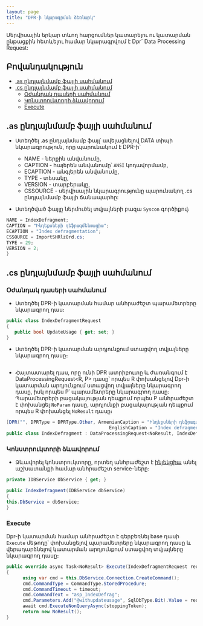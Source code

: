 ```yaml
---
layout: page
title: "DPR-ի նկարագրման ձեռնարկ"
---
```


Սերվիսային երկար տևող հարցումներ կատարելու ու կատարման ընթացքին հետևելու համար նկարագրվում է Dpr` Data Processing Request:

## Բովանդակություն
  * [.as ընդլայնմամբ ֆայլի սահմանում](#as-ընդլայնմամբ-ֆայլի-սահմանում)
  * [.cs ընդլայնմամբ ֆայլի սահմանում](#cs-ընդլայնմամբ-ֆայլի-սահմանում)
    * [Օժանդակ դասերի սահմանում](#օժանդակ-դասերի-սահմանում)
    * [Կոնստրուկտորի ձևավորում](#կոնստրուկտորի-ձևավորում)
    * [Execute](#execute)

## .as ընդլայնմամբ ֆայլի սահմանում
- Ստեղծել .as ընդլայնմամբ ֆայլ՝ ավելացնելով DATA տիպի նկարագրություն, որը պարունակում է DPR-ի՝
  - NAME - ներքին անվանումը,
  - CAPTION - հայերեն անվանումը՝ `ANSI` կոդավորմամբ,
  - ECAPTION - անգլերեն անվանումը,
  - TYPE - տեսակը,
  - VERSION - տարբերակը,
  - CSSOURCE - սերվիսային նկարագրությունը պարունակող .cs ընդլայնմամբ ֆայլի ճանապարհը:
  
- Ստեղծված ֆայլը ներմուծել տվյալների բազա `Syscon` գործիքով։

```c#
NAME = IndexDefragment;
CAPTION = "Ինդեքսների դեֆրագմենտացիա";
ECAPTION = "Index defragmentation";
CSSOURCE = ImportSHRlzOrd.cs;
TYPE = 29;
VERSION = 2;
}
```
## .cs ընդլայնմամբ ֆայլի սահմանում

### Օժանդակ դասերի սահմանում
- Ստեղծել DPR-ի կատարման համար անհրաժեշտ պարամետրերը նկարագրող դաս։

```c#
public class IndexDefragmentRequest
{
   public bool UpdateUsage { get; set; }
}
```

- Ստեղծել DPR-ի կատարման արդյունքում ստացվող տվյալները նկարագրող դասը։
```c#

```

- Հայտատարել դաս, որը ունի DPR ատրիբուտը և ժառանգում է DataProcessingRequest<R, P> դասը՝ որպես R փոխանցելով Dpr-ի կատարման արդյունքում ստացվող տվյալները նկարագրող դասը, իսկ որպես P՝ պարամետրերը նկարագրող դասը։ Պարամետրերի բացակայության դեպքում որպես P անհրաժեշտ է փոխանցել `NoParam` դասը, արդյունքի բացակայության դեպքում որպես R փոխանցել `NoResult` դասը։

```c#
[DPR("", DPRType = DPRType.Other, ArmenianCaption = "Ինդեքսների դեֆրագմենտացիա",
                                      EnglishCaption = "Index defragmentation")]
public class IndexDefragment : DataProcessingRequest<NoResult, IndexDefragmentRequest>
```

### Կոնստրուկտորի ձևավորում
- Ձևավորել կոնստրուկտորը, որտեղ անհրաժեշտ է [ինյեկցիա](https://learn.microsoft.com/en-us/dotnet/core/extensions/dependency-injection) անել աշխատանքի համար անհրաժեշտ service-ները։

```c#
private IDBService DbService { get; }

public IndexDefragment(IDBService dbService)
{
this.DbService = dbService;
}
```

### Execute 

Dpr-ի կատարման համար անհրաժեշտ է գերբեռնել base դասի `Execute` մեթոդը՝ փոխանցելով պարամետրերը նկարագրող դասը և վերադարձնելով կատարման արդյունքում ստացվող տվյալները նկարագրող դասը։
```c#
public override async Task<NoResult> Execute(IndexDefragmentRequest request, CancellationToken stoppingToken)
{
      using var cmd = this.DbService.Connection.CreateCommand();
      cmd.CommandType = CommandType.StoredProcedure;
      cmd.CommandTimeout = timeout;
      cmd.CommandText = "asp_IndexDefrag";
      cmd.Parameters.Add("@withupdateusage", SqlDbType.Bit).Value = request.UpdateUsage;
      await cmd.ExecuteNonQueryAsync(stoppingToken);
      return new NoResult();
}
```
